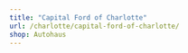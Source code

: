 ```yaml
---
title: "Capital Ford of Charlotte"
url: /charlotte/capital-ford-of-charlotte/
shop: Autohaus
---
```

